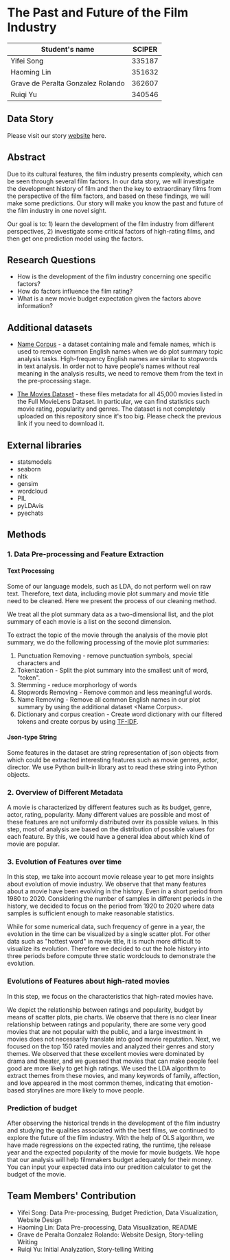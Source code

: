 # The Past and Future of the Film Industry

| Student's name                    | SCIPER |
| --------------------------------- | ------ |
| Yifei Song                        | 335187 |
| Haoming Lin                       | 351632 |
| Grave de Peralta Gonzalez Rolando | 362607 |
| Ruiqi Yu                          | 340546 |

## Data Story

Please visit our story [website](https://rolandogdp.github.io/ADA-project-website/) here. 

## Abstract

Due to its cultural features, the film industry presents complexity, which can be seen through several film factors. In our data story, we will investigate the development history of film and then the key to extraordinary films from the perspective of the film factors, and based on these findings, we will make some predictions. Our story will make you know the past and future of the film industry in one novel sight.

Our goal is to: 1) learn the development of the film industry from different perspectives, 2) investigate some critical factors of high-rating films, and then get one prediction model using the factors.

## Research Questions

- How is the development of the film industry concerning one specific factors?
- How do factors influence the film rating?
- What is a new movie budget expectation given the factors above information?

## Additional datasets

- [Name Corpus](https://www.kaggle.com/datasets/nltkdata/names?resource=download) - a dataset containing male and female names, which is used to remove common English names when we do plot summary topic analysis tasks. High-frequency English names are similar to stopwords in text analysis. In order not to have people's names without real meaning in the analysis results, we need to remove them from the text in the pre-processing stage.

- [The Movies Dataset](https://www.kaggle.com/datasets/rounakbanik/the-movies-dataset) - these files metadata for all 45,000 movies listed in the Full MovieLens Dataset. In particular, we can find statistics such movie rating, popularity and genres. The dataset is not completely uploaded on this repository since it's too big. Please check the previous link if you need to download it. 

## External libraries

- statsmodels
- seaborn
- nltk
- gensim
- wordcloud
- PIL
- pyLDAvis
- pyechats

## Methods

### 1. Data Pre-processing and Feature Extraction

<!-- #### Revenue Processing

We take into account that income is not the same as an indicator such as a score, but its value fluctuates depending on the era, country and special events, which means that economic activities such as inflation have to be taken into account. Therefore, we created a new column "Revenue_ratio", which represents the percentage of a movie's revenue in the total box office revenue of the year. This can reduce the difference in revenue due to inflation to a certain extent. -->

#### Text Processing

Some of our language models, such as LDA, do not perform well on raw text. Therefore, text data, including movie plot summary and movie title need to be cleaned. Here we present the process of our cleaning method. 

We treat all the plot summary data as a two-dimensional list, and the plot summary of each movie is a list on the second dimension.

To extract the topic of the movie through the analysis of the movie plot summary, we do the following processing of the movie plot summaries:

1. Punctuation Removing - remove punctuation symbols, special characters and
2. Tokenization - Split the plot summary into the smallest unit of word, "token".
3. Stemming - reduce morphorlogy of words 
4. Stopwords Removing - Remove common and less meaningful words.
5. Name Removing - Remove all common English names in our plot summary by using the additional dataset \<Name Corpus\>.
6. Dictionary and corpus creation - Create word dictionary with our filtered tokens and create corpus by using [TF-IDF](https://fr.wikipedia.org/wiki/TF-IDF#:~:text=Le%20TF%2DIDF%20(de%20l,dans%20la%20fouille%20de%20textes)).

#### Json-type String

Some features in the dataset are string representation of json objects from which could be extracted interesting features such as movie genres, actor, director. We use Python built-in library ast to read these string into Python objects.

### 2. Overview of Different Metadata

A movie is characterized by different features such as its budget, genre, actor, rating, popularity. 
Many different values are possible and most of these features are not uniformly distributed over its possible values.
In this step, most of analysis are based on the distribution of possible values for each feature. 
By this, we could have a general idea about which kind of movie are popular.

### 3. Evolution of Features over time

In this step, we take into account movie release year to get more insights about evolution of movie industry. 
We observe that that many features about a movie have been evolving in the history. Even in a short period from 1980 to 2020. Considering the number of samples in different periods in the history, we decided to focus on the period from 1920 to 2020 where data samples is sufficient enough to make reasonable statistics. 

While for some numerical data, such frequency of genre in a year, the evolution in the time can be visualized by a single scatter plot. For other data such as "hottest word" in movie title, it is much more difficult to visualize its evolution. Therefore we decided to cut the hole history into three periods before compute three static wordclouds to demonstrate the evolution. 

### Evolutions of Features about high-rated movies

In this step, we focus on the characteristics that high-rated movies have.

We depict the relationship between ratings and popularity, budget by means of scatter plots, pie charts. We observe that there is no clear linear relationship between ratings and popularity, there are some very good movies that are not popular with the public, and a large investment in movies does not necessarily translate into good movie reputation.
Next, we focused on the top 150 rated movies and analyzed their genres and story themes. We observed that these excellent movies were dominated by drama and theater, and we guessed that movies that can make people feel good are more likely to get high ratings. We used the LDA algorithm to extract themes from these movies, and many keywords of family, affection, and love appeared in the most common themes, indicating that emotion-based storylines are more likely to move people.

### Prediction of budget

After observing the historical trends in the development of the film industry and studying the qualities associated with the best films, we continued to explore the future of the film industry. With the help of OLS algorithm, we have made regressions on the expected rating, the runtime, tjhe release year and the expected popularity of the movie for movie budgets. We hope that our analysis will help filmmakers budget adequately for their money.  You can input your expected data into our predition calculator to get the budget of the movie.

## Team Members' Contribution

- Yifei Song: Data Pre-processing, Budget Prediction, Data Visualization, Website Design
- Haoming Lin: Data Pre-processing, Data Visualization, README
- Grave de Peralta Gonzalez Rolando: Website Design, Story-telling Writing
- Ruiqi Yu: Initial Analyzation,  Story-telling Writing
